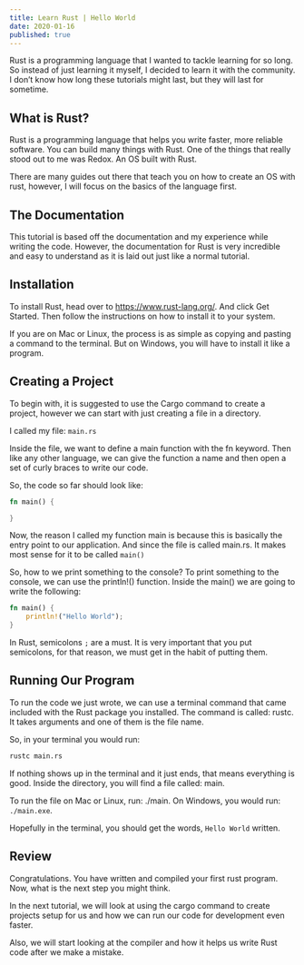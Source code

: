 ```yaml
---
title: Learn Rust | Hello World
date: 2020-01-16
published: true
---
```


Rust is a programming language that I wanted to tackle learning for so long. So instead of just learning it myself, I decided to learn it with the community. I don’t know how long these tutorials might last, but they will last for sometime.

## What is Rust?

Rust is a programming language that helps you write faster, more reliable software. You can build many things with Rust. One of the things that really stood out to me was Redox. An OS built with Rust.

There are many guides out there that teach you on how to create an OS with rust, however, I will focus on the basics of the language first.

## The Documentation

This tutorial is based off the documentation and my experience while writing the code. However, the documentation for Rust is very incredible and easy to understand as it is laid out just like a normal tutorial.

## Installation

To install Rust, head over to https://www.rust-lang.org/. And click Get Started. Then follow the instructions on how to install it to your system.

If you are on Mac or Linux, the process is as simple as copying and pasting a command to the terminal. But on Windows, you will have to install it like a program.

## Creating a Project

To begin with, it is suggested to use the Cargo command to create a project, however we can start with just creating a file in a directory.

I called my file: `main.rs`

Inside the file, we want to define a main function with the fn keyword. Then like any other language, we can give the function a name and then open a set of curly braces to write our code.

So, the code so far should look like:

```rust
fn main() {

}
```

Now, the reason I called my function main is because this is basically the entry point to our application. And since the file is called main.rs. It makes most sense for it to be called `main()`

So, how to we print something to the console? To print something to the console, we can use the println!() function. Inside the main() we are going to write the following:

```rs
fn main() {
    println!("Hello World");
}
```

In Rust, semicolons `;` are a must. It is very important that you put semicolons, for that reason, we must get in the habit of putting them.

## Running Our Program

To run the code we just wrote, we can use a terminal command that came included with the Rust package you installed. The command is called: rustc. It takes arguments and one of them is the file name.

So, in your terminal you would run:

```bash
rustc main.rs
```

If nothing shows up in the terminal and it just ends, that means everything is good. Inside the directory, you will find a file called: main.

To run the file on Mac or Linux, run: ./main. On Windows, you would run: `./main.exe`.

Hopefully in the terminal, you should get the words, `Hello World` written.

## Review

Congratulations. You have written and compiled your first rust program. Now, what is the next step you might think.

In the next tutorial, we will look at using the cargo command to create projects setup for us and how we can run our code for development even faster.

Also, we will start looking at the compiler and how it helps us write Rust code after we make a mistake.
